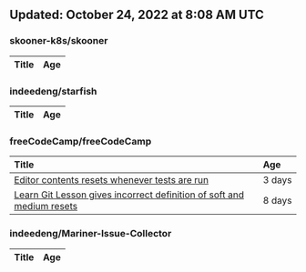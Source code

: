 ## Updated: October 24, 2022 at 8:08 AM UTC


### skooner-k8s/skooner
|**Title**|**Age**|
|:----|:----|


### indeedeng/starfish
|**Title**|**Age**|
|:----|:----|


### freeCodeCamp/freeCodeCamp
|**Title**|**Age**|
|:----|:----|
|[Editor contents resets whenever tests are run](https://github.com/freeCodeCamp/freeCodeCamp/issues/48173)|3&nbsp;days|
|[Learn Git Lesson gives incorrect definition of soft and medium resets](https://github.com/freeCodeCamp/freeCodeCamp/issues/48079)|8&nbsp;days|


### indeedeng/Mariner-Issue-Collector
|**Title**|**Age**|
|:----|:----|